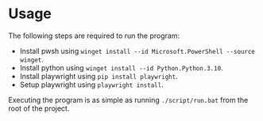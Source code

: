 # Usage
The following steps are required to run the program:
- Install pwsh using `winget install --id Microsoft.PowerShell --source winget`.
- Install python using `winget install --id Python.Python.3.10`.
- Install playwright using `pip install playwright`.
- Setup playwright using `playwright install`.

Executing the program is as simple as running `./script/run.bat` from the root of the project.
